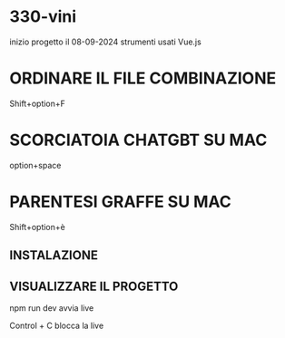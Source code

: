 # 330-vini
inizio progetto il 08-09-2024 strumenti usati Vue.js

# ORDINARE IL FILE COMBINAZIONE

Shift+option+F

# SCORCIATOIA CHATGBT SU MAC

option+space

# PARENTESI GRAFFE SU MAC

Shift+option+è

## INSTALAZIONE

## VISUALIZZARE IL PROGETTO

npm run dev avvia live 

Control + C blocca la live



